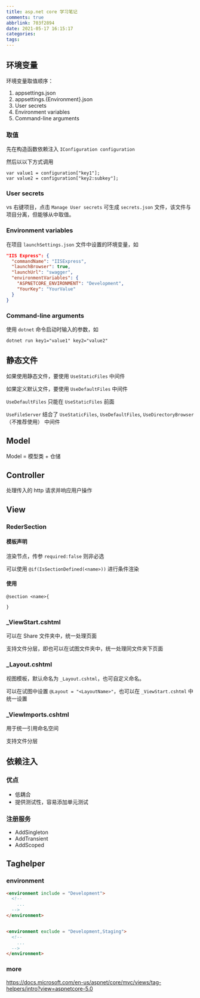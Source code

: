 ```yaml
---
title: asp.net core 学习笔记
comments: true
abbrlink: 703f2894
date: 2021-05-17 16:15:17
categories:
tags:
---
```


## 环境变量

环境变量取值顺序：

1. appsettings.json
2. appsettings.{Environment}.json
3. User secrets
4. Environment variables
5. Command-line arguments

<!--more-->

### 取值

先在构造函数依赖注入 `IConfiguration configuration`

然后以以下方式调用

```CSharp
var value1 = configuration["key1"];
var value2 = configuration["key2:subkey"];
```

### User secrets

vs 右键项目，点击 `Manage User secrets` 可生成 `secrets.json` 文件，该文件与项目分离，但能够从中取值。

### Environment variables

在项目 `launchSettings.json` 文件中设置的环境变量，如

```JSON
"IIS Express": {
  "commandName": "IISExpress",
  "launchBrowser": true,
  "launchUrl": "swagger",
  "environmentVariables": {
    "ASPNETCORE_ENVIRONMENT": "Development",
    "YourKey": "YourValue"
  }
}
```

### Command-line arguments

使用 `dotnet` 命令启动时输入的参数，如

```shell
dotnet run key1="value1" key2="value2"
```

## 静态文件

如果使用静态文件，要使用 `UseStaticFiles` 中间件

如果定义默认文件，要使用 `UseDefaultFiles` 中间件

`UseDefaultFiles` 只能在 `UseStaticFiles` 前面

`UseFileServer` 结合了 `UseStaticFiles`, `UseDefaultFiles`, `UseDirectoryBrowser`（不推荐使用） 中间件

## Model

Model = 模型类 + 仓储

## Controller

处理传入的 http 请求并响应用户操作

## View

### RederSection

#### 模板声明

渲染节点，传参 `required:false` 则非必选

可以使用 `@if(IsSectionDefined(<name>))` 进行条件渲染

#### 使用

```cshtml
@section <name>{

}
```

### \_ViewStart.cshtml

可以在 Share 文件夹中，统一处理页面

支持文件分层，即也可以在试图文件夹中，统一处理同文件夹下页面

### \_Layout.cshtml

视图模板，默认命名为 `_Layout.cshtml`，也可自定义命名。

可以在试图中设置 `@Layout = "<LayoutName>"`，也可以在 `_ViewStart.cshtml` 中统一设置

### \_ViewImports.cshtml

用于统一引用命名空间

支持文件分层

## 依赖注入

### 优点

- 低耦合
- 提供测试性，容易添加单元测试

### 注册服务

- AddSingleton
- AddTransient
- AddScoped

## Taghelper

### environment

```HTML
<environment include = "Development">
  <!--
    ...
  -->
</environment>


<environment exclude = "Development,Staging">
  <!--
    ...
  -->
</environment>
```

### more

<https://docs.microsoft.com/en-us/aspnet/core/mvc/views/tag-helpers/intro?view=aspnetcore-5.0>

